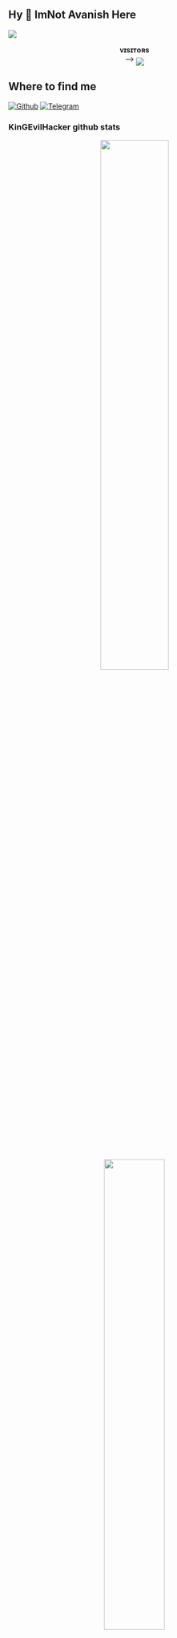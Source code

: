 ## Hy 👋 ImNot Avanish Here 
[<img src="https://github.com/KinGEvilHacker/{git username}/blob/master/resources/hr.gif"/>](https://github.com/KinGEvilHacker)
<p align="center">
    <b>ᴠɪsɪᴛᴏʀs</b><br>
 -->    <img align="middle" src="https://profile-counter.glitch.me/KinGEvilHacker/count.svg" />
</p>

## Where to find me

[![Github](https://img.shields.io/badge/-Github-181717?style=for-the-badge&logo=Github&logoColor=white)](https://github.com/KinGEvilHacker)
[![Telegram](https://img.shields.io/badge/Telegram-2CA5E0?style=for-the-badge&logo=telegram&logoColor=white)](https://t.me/imnot_avanish)


### KinGEvilHacker github stats 
<p align="center">
    <img
        width="52%"
        src="https://github-readme-stats.vercel.app/api?username=KinGEvilHacker &count_private=true&include_all_commits=true&show_icons=true&theme=tokyonight&custom_title=GitHub+Stats"
    />
    <img
        width="49%"
        src="https://github-readme-streak-stats.herokuapp.com?user=KinGEvilHacker&theme=tokyonight"
    />
</p>

<h3>
